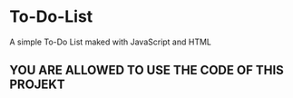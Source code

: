 # To-Do-List
A simple To-Do List maked with JavaScript and HTML

## YOU ARE ALLOWED TO USE THE CODE OF THIS PROJEKT

